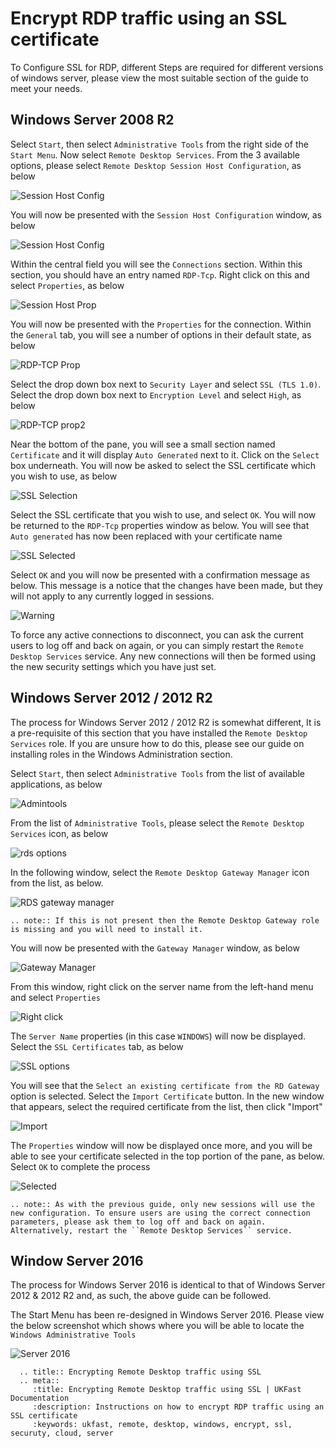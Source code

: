 # Encrypt RDP traffic using an SSL certificate

To Configure SSL for RDP, different Steps are required for different versions of windows server, please view the most suitable section of the guide to meet your needs.

## Windows Server 2008 R2

Select `Start`, then select `Administrative Tools` from the right side of the `Start Menu`. Now select `Remote Desktop Services`. From the 3 available options, please select `Remote Desktop Session Host Configuration`, as below

![Session Host Config](files/rdpssl/startmenu.PNG)

You will now be presented with the `Session Host Configuration` window, as below

![Session Host Config](files/rdpssl/sessionhostconf.PNG)

Within the central field you will see the `Connections` section. Within this section, you should have an entry named `RDP-Tcp`. Right click on this and select `Properties`, as below

![Session Host Prop](files/rdpssl/sessionhostprop.PNG)

You will now be presented with the `Properties` for the connection. Within the `General` tab, you will see a number of options in their default state, as below

![RDP-TCP Prop](files/rdpssl/defaultprops.PNG)

Select the drop down box next to `Security Layer` and select `SSL (TLS 1.0)`. Select the drop down box next to `Encryption Level` and select `High`, as below

![RDP-TCP prop2](files/rdpssl/newpropswithoutssl.PNG)

Near the bottom of the pane, you will see a small section named `Certificate` and it will display `Auto Generated` next to it. Click on the `Select` box underneath. You will now be asked to select the SSL certificate which you wish to use, as below

![SSL Selection](files/rdpssl/selectssl.PNG)

Select the SSL certificate that you wish to use, and select `OK`. You will now be returned to the `RDP-Tcp` properties window as below. You will see that `Auto generated` has now been replaced with your certificate name

![SSL Selected](files/rdpssl/newpropswithssl.PNG)

Select `OK` and you will now be presented with a confirmation message as below. This message is a notice that the changes have been made, but they will not apply to any currently logged in sessions.

![Warning](files/rdpssl/confirmation.PNG)

To force any active connections to disconnect, you can ask the current users to log off and back on again, or you can simply restart the `Remote Desktop Services` service. Any new connections will then be formed using the new security settings which you have just set.

## Windows Server 2012 / 2012 R2

The process for Windows Server 2012 / 2012 R2 is somewhat different, It is a pre-requisite of this section that you have installed the `Remote Desktop Services` role. If you are unsure how to do this, please see our guide on installing roles in the Windows Administration section.

Select `Start`, then select `Administrative Tools` from the list of available applications, as below

![Admintools](files/rdpssl/admintools.PNG)

From the list of `Administrative Tools`, please select the `Remote Desktop Services` icon, as below

![rds options](files/rdpssl/rds.PNG)

In the following window, select the `Remote Desktop Gateway Manager` icon from the list, as below.

![RDS gateway manager](files/rdpssl/rdsgw.PNG)

```eval_rst
.. note:: If this is not present then the Remote Desktop Gateway role is missing and you will need to install it.
```

You will now be presented with the `Gateway Manager` window, as below

![Gateway Manager](files/rdpssl/gatewaymanager.PNG)

From this window, right click on the server name from the left-hand menu and select `Properties`

![Right click](files/rdpssl/gwrightclickprops.PNG)

The `Server Name` properties (in this case `WINDOWS`) will now be displayed. Select the `SSL Certificates` tab, as below

![SSL options](files/rdpssl/props.PNG)

You will see that the `Select an existing certificate from the RD Gateway` option is selected. Select the `Import Certificate` button. In the new window that appears, select the required certificate from the list, then click "Import"

![Import](files/rdpssl/selecttoimport.PNG)

The `Properties` window will now be displayed once more, and you will be able to see your certificate selected in the top portion of the pane, as below. Select `OK` to complete the process

![Selected](files/rdpssl/imported.PNG)

```eval_rst
.. note:: As with the previous guide, only new sessions will use the new configuration. To ensure users are using the correct connection parameters, please ask them to log off and back on again. Alternatively, restart the ``Remote Desktop Services`` service.
```

## Window Server 2016

The process for Windows Server 2016 is identical to that of Windows Server 2012 & 2012 R2 and, as such, the above guide can be followed.

The Start Menu has been re-designed in Windows Server 2016. Please view the below screenshot which shows where you will be able to locate the `Windows Administrative Tools`

![Server 2016](files/rdpssl/2016startmenu.PNG)

```eval_rst
  .. title:: Encrypting Remote Desktop traffic using SSL
  .. meta::
     :title: Encrypting Remote Desktop traffic using SSL | UKFast Documentation
     :description: Instructions on how to encrypt RDP traffic using an SSL certificate
     :keywords: ukfast, remote, desktop, windows, encrypt, ssl, securuty, cloud, server
```
